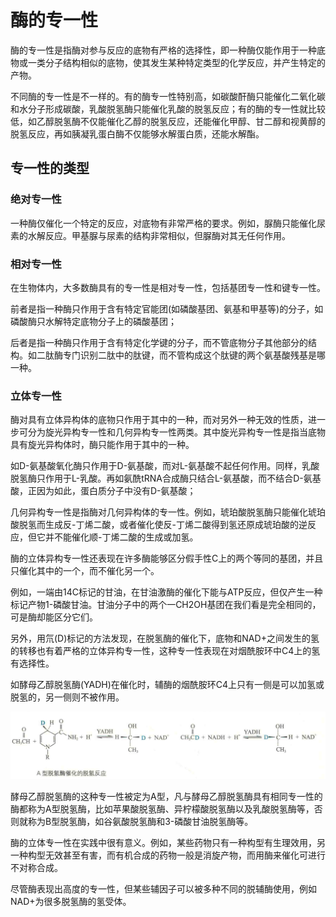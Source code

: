 # 酶的专一性

酶的专一性是指酶对参与反应的底物有严格的选择性，即一种酶仅能作用于一种底物或一类分子结构相似的底物，使其发生某种特定类型的化学反应，并产生特定的产物。

不同酶的专一性是不一样的。有的酶专一性特别高，如碳酸酐酶只能催化二氧化碳和水分子形成碳酸，乳酸脱氢酶只能催化乳酸的脱氢反应；有的酶的专一性就比较低，如乙醇脱氢酶不仅能催化乙醇的脱氢反应，还能催化甲醇、甘二醇和视黄醇的脱氢反应，再如胰凝乳蛋白酶不仅能够水解蛋白质，还能水解酯。

## 专一性的类型

### 绝对专一性

一种酶仅催化一个特定的反应，对底物有非常严格的要求。例如，脲酶只能催化尿素的水解反应。甲基脲与尿素的结构非常相似，但脲酶对其无任何作用。

### 相对专一性

在生物体内，大多数酶具有的专一性是相对专一性，包括基团专一性和键专一性。

前者是指一种酶只作用于含有特定官能团(如磷酸基团、氨基和甲基等)的分子，如磷酸酶只水解特定底物分子上的磷酸基团；

后者是指一种酶只作用于含有特定化学键的分子，而不管底物分子其他部分的结构。如二肽酶专门识别二肽中的肽键，而不管构成这个肽键的两个氨基酸残基是哪一种。

### 立体专一性

酶对具有立体异构体的底物只作用于其中的一种，而对另外一种无效的性质，进一步可分为旋光异构专一性和几何异构专一性两类。其中旋光异构专一性是指当底物具有旋光异构体时，酶只能作用于其中的一种。

如D-氨基酸氧化酶只作用于D-氨基酸，而对L-氨基酸不起任何作用。同样，乳酸脱氢酶只作用于L-乳酸。再如氨酰tRNA合成酶只结合L-氨基酸，而不结合D-氨基酸，正因为如此，蛋白质分子中没有D-氨基酸；

几何异构专一性是指酶对几何异构体的专一性。例如，琥珀酸脱氢酶只能催化琥珀酸脱氢而生成反-丁烯二酸，或者催化使反-丁烯二酸得到氢还原成琥珀酸的逆反应，但它并不能催化顺-丁烯二酸的生成或加氢。

酶的立体异构专一性还表现在许多酶能够区分假手性C上的两个等同的基团，并且只催化其中的一个，而不催化另一个。

例如，一端由14C标记的甘油，在甘油激酶的催化下能与ATP反应，但仅产生一种标记产物1-磷酸甘油。甘油分子中的两个一CH2OH基团在我们看是完全相同的，可是酶却能区分它们。

另外，用氘(D)标记的方法发现，在脱氢酶的催化下，底物和NAD+之间发生的氢的转移也有着严格的立体异构专一性，这种专一性表现在对烟酰胺环中C4上的氢有选择性。

如酵母乙醇脱氢酶(YADH)在催化时，辅酶的烟酰胺环C4上只有一侧是可以加氢或脱氢的，另一侧则不被作用。

![](2.1.png)

酵母乙醇脱氢酶的这种专一性被定为A型，凡与酵母乙醇脱氢酶具有相同专一性的酶都称为A型脱氢酶，比如苹果酸脱氢酶、异柠檬酸脱氢酶以及乳酸脱氢酶等，否则就称为B型脱氢酶，如谷氨酸脱氢酶和3-磷酸甘油脱氢酶等。

酶的立体专一性在实践中很有意义。例如，某些药物只有一种构型有生理效用，另一种构型无效甚至有害，而有机合成的药物一般是消旋产物，而用酶来催化可进行不对称合成。

尽管酶表现出高度的专一性，但某些辅因子可以被多种不同的脱辅酶使用，例如NAD+为很多脱氢酶的氢受体。